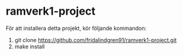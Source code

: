 # ramverk1-project

För att installera detta projekt, kör följande kommandon:  
1. git clone https://github.com/fridalindgren91/ramverk1-project.git
2. make install
